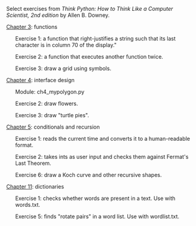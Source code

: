 Select exercises from <i>Think Python: How to Think Like a Computer Scientist, 2nd edition</i> by Allen B. Downey. 

<a href="https://greenteapress.com/thinkpython2/html/thinkpython2004.html">Chapter 3</a>: functions
<ul>Exercise 1: a function that right-justifies a string such that its last character is in column 70 of the display."</ul>
<ul>Exercise 2: a function that executes another function twice.</ul>
<ul>Exercise 3: draw a grid using symbols.</ul>

<a href="https://greenteapress.com/thinkpython2/html/thinkpython2005.html">Chapter 4</a>: interface design
<ul>Module: ch4_mypolygon.py</ul>
<ul>Exercise 2: draw flowers.</ul>
<ul>Exercise 3: draw "turtle pies".</ul>

<a href="https://greenteapress.com/thinkpython2/html/thinkpython2006.html">Chapter 5</a>: conditionals and recursion
<ul>Exercise 1: reads the current time and converts it to a human-readable format.</ul>
<ul>Exercise 2: takes ints as user input and checks them against Fermat's Last Theorem.</ul>
<ul>Exercise 6: draw a Koch curve and other recursive shapes.</ul>

<a href="https://greenteapress.com/thinkpython2/html/thinkpython2012.html">Chapter 11</a>: dictionaries
<ul>Exercise 1: checks whether words are present in a text. Use with words.txt.</ul>
<ul>Exercise 5: finds "rotate pairs" in a word list. Use with wordlist.txt.</ul>
